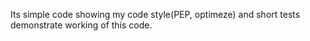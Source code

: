 Its simple code showing my code style(PEP, optimeze) and short tests demonstrate working of this code.
